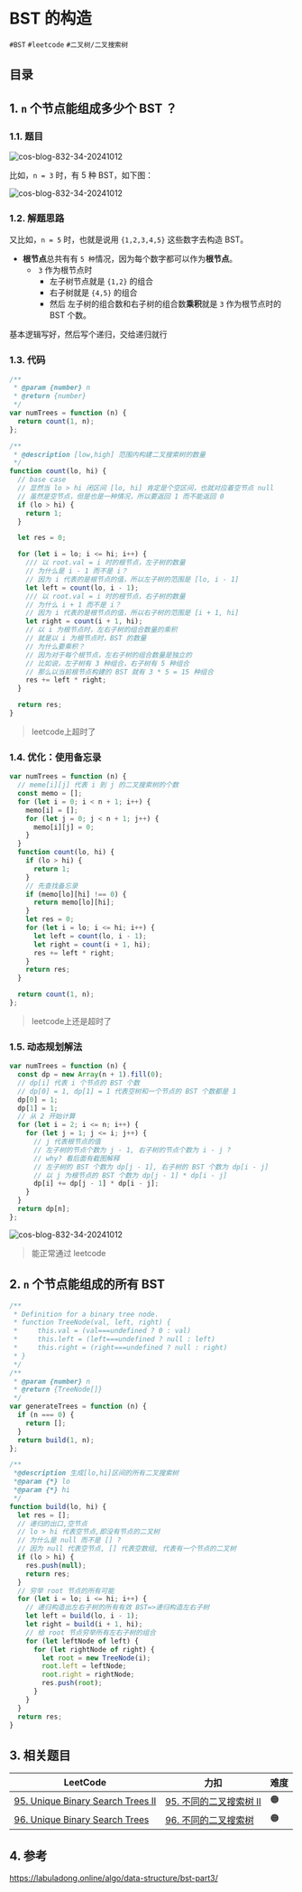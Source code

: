 
# BST 的构造


`#BST` `#leetcode` `#二叉树/二叉搜索树`   


## 目录
<!-- toc -->
 ## 1. `n` 个节点能组成多少个 BST ？ 

### 1.1. 题目

![cos-blog-832-34-20241012](https://blog-1310531898.cos.ap-beijing.myqcloud.com/832-34-20241012/Pasted%20image%2020240908135259.png)

比如，`n = 3` 时，有 5 种 BST，如下图：

![cos-blog-832-34-20241012](https://blog-1310531898.cos.ap-beijing.myqcloud.com/832-34-20241012/Pasted%20image%2020240908135507.png)

### 1.2. 解题思路

又比如，`n = 5` 时，也就是说用 `{1,2,3,4,5}` 这些数字去构造 BST。

-  **根节点**总共有有 `5 种`情况，因为每个数字都可以作为**根节点**。
	-  `3` 作为根节点时
		- 左子树节点就是 `{1,2}` 的组合
		- 右子树就是 `{4,5}` 的组合
		- 然后 左子树的组合数和右子树的组合数**乘积**就是 `3` 作为根节点时的 BST 个数。

基本逻辑写好，然后写个递归，交给递归就行

### 1.3. 代码

```javascript
/**
 * @param {number} n
 * @return {number}
 */
var numTrees = function (n) {
  return count(1, n);
};

/**
 * @description [low,high] 范围内构建二叉搜索树的数量
 */
function count(lo, hi) {
  // base case
  // 显然当 lo > hi 闭区间 [lo, hi] 肯定是个空区间，也就对应着空节点 null
  // 虽然是空节点，但是也是一种情况，所以要返回 1 而不能返回 0
  if (lo > hi) {
    return 1;
  }

  let res = 0;

  for (let i = lo; i <= hi; i++) {
    /// 以 root.val = i 时的根节点，左子树的数量
    // 为什么是 i - 1 而不是 i？
    // 因为 i 代表的是根节点的值，所以左子树的范围是 [lo, i - 1]
    let left = count(lo, i - 1);
    /// 以 root.val = i 时的根节点，右子树的数量
    // 为什么 i + 1 而不是 i？
    // 因为 i 代表的是根节点的值，所以右子树的范围是 [i + 1, hi]
    let right = count(i + 1, hi);
    // 以 i 为根节点时，左右子树的组合数量的乘积
    // 就是以 i 为根节点时，BST 的数量
    // 为什么要乘积？
    // 因为对于每个根节点，左右子树的组合数量是独立的
    // 比如说，左子树有 3 种组合，右子树有 5 种组合
    // 那么以当前根节点构建的 BST 就有 3 * 5 = 15 种组合
    res += left * right;
  }

  return res;
}

```

> leetcode上超时了

### 1.4. 优化：使用备忘录

```javascript hl:2,14
var numTrees = function (n) {
  // meme[i][j] 代表 i 到 j 的二叉搜索树的个数
  const memo = [];
  for (let i = 0; i < n + 1; i++) {
    memo[i] = [];
    for (let j = 0; j < n + 1; j++) {
      memo[i][j] = 0;
    }
  }
  function count(lo, hi) {
    if (lo > hi) {
      return 1;
    }
    // 先查找备忘录
    if (memo[lo][hi] !== 0) {
      return memo[lo][hi];
    }
    let res = 0;
    for (let i = lo; i <= hi; i++) {
      let left = count(lo, i - 1);
      let right = count(i + 1, hi);
      res += left * right;
    }
    return res;
  }

  return count(1, n);
};

```

> leetcode上还是超时了

### 1.5. 动态规划解法 

```javascript hl:14
var numTrees = function (n) {
  const dp = new Array(n + 1).fill(0);
  // dp[i] 代表 i 个节点的 BST 个数
  // dp[0] = 1, dp[1] = 1 代表空树和一个节点的 BST 个数都是 1
  dp[0] = 1;
  dp[1] = 1;
  // 从 2 开始计算
  for (let i = 2; i <= n; i++) {
    for (let j = 1; j <= i; j++) {
      // j 代表根节点的值
      // 左子树的节点个数为 j - 1, 右子树的节点个数为 i - j ?
      // why? 看后面有截图解释
      // 左子树的 BST 个数为 dp[j - 1], 右子树的 BST 个数为 dp[i - j]
      // 以 j 为根节点的 BST 个数为 dp[j - 1] * dp[i - j]
      dp[i] += dp[j - 1] * dp[i - j];
    }
  }
  return dp[n];
};
```

![cos-blog-832-34-20241012](https://blog-1310531898.cos.ap-beijing.myqcloud.com/832-34-20241012/Pasted%20image%2020240908163823.png)

> 能正常通过 leetcode

## 2. `n` 个节点能组成的所有 BST 

```javascript
/**
 * Definition for a binary tree node.
 * function TreeNode(val, left, right) {
 *     this.val = (val===undefined ? 0 : val)
 *     this.left = (left===undefined ? null : left)
 *     this.right = (right===undefined ? null : right)
 * }
 */
/**
 * @param {number} n
 * @return {TreeNode[]}
 */
var generateTrees = function (n) {
  if (n === 0) {
    return [];
  }
  return build(1, n);
};

/**
 *@description 生成[lo,hi]区间的所有二叉搜索树
 *@param {*} lo
 *@param {*} hi
 */
function build(lo, hi) {
  let res = [];
  // 递归的出口,空节点
  // lo > hi 代表空节点,即没有节点的二叉树
  // 为什么是 null 而不是 [] ?
  // 因为 null 代表空节点, [] 代表空数组, 代表有一个节点的二叉树
  if (lo > hi) {
    res.push(null);
    return res;
  }
  // 穷举 root 节点的所有可能
  for (let i = lo; i <= hi; i++) {
    // 递归构造出左右子树的所有有效 BST=>递归构造左右子树
    let left = build(lo, i - 1);
    let right = build(i + 1, hi);
    // 给 root 节点穷举所有左右子树的组合
    for (let leftNode of left) {
      for (let rightNode of right) {
        let root = new TreeNode(i);
        root.left = leftNode;
        root.right = rightNode;
        res.push(root);
      }
    }
  }
  return res;
}
```

## 3. 相关题目

| LeetCode                                                                                          | 力扣                                                                             | 难度  |
| ------------------------------------------------------------------------------------------------- | ------------------------------------------------------------------------------ | --- |
| [95. Unique Binary Search Trees II](https://leetcode.com/problems/unique-binary-search-trees-ii/) | [95. 不同的二叉搜索树 II](https://leetcode.cn/problems/unique-binary-search-trees-ii/) | 🟠  |
| [96. Unique Binary Search Trees](https://leetcode.com/problems/unique-binary-search-trees/)       | [96. 不同的二叉搜索树](https://leetcode.cn/problems/unique-binary-search-trees/)       | 🟠  |

## 4. 参考

https://labuladong.online/algo/data-structure/bst-part3/
